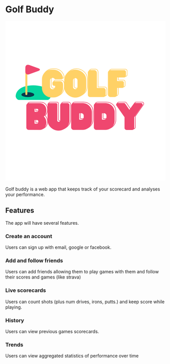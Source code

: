 # Golf Buddy
![Golf Buddy Logo](/public/images/golf-buddy-logo.png)

Golf buddy is a web app that keeps track of your scorecard and analyses your performance.

## Features

The app will have several features.

### Create an account

Users can sign up with email, google or facebook.

### Add and follow friends

Users can add friends allowing them to play games with them and follow their scores and games (like strava)

### Live scorecards

Users can count shots (plus num drives, irons, putts.) and keep score while playing.

### History
Users can view previous games scorecards.

### Trends

Users can view aggregated statistics of performance over time